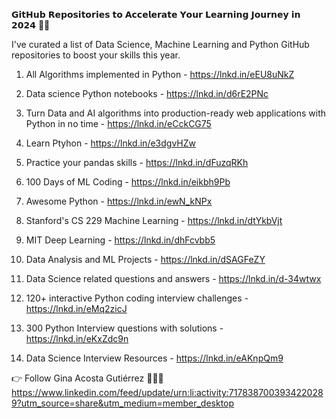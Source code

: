 𝗚𝗶𝘁𝗛𝘂𝗯 𝗥𝗲𝗽𝗼𝘀𝗶𝘁𝗼𝗿𝗶𝗲𝘀 𝘁𝗼 𝗔𝗰𝗰𝗲𝗹𝗲𝗿𝗮𝘁𝗲 𝗬𝗼𝘂𝗿 𝗟𝗲𝗮𝗿𝗻𝗶𝗻𝗴 𝗝𝗼𝘂𝗿𝗻𝗲𝘆 𝗶𝗻 𝟮𝟬𝟮𝟰 🧠🤖

I've curated a list of Data Science, Machine Learning and Python GitHub repositories to boost your skills this year.

1. All Algorithms implemented in Python - https://lnkd.in/eEU8uNkZ

2. Data science Python notebooks - https://lnkd.in/d6rE2PNc

3. Turn Data and AI algorithms into production-ready web applications with Python in no time - https://lnkd.in/eCckCG75

4. Learn Ptyhon - https://lnkd.in/e3dgvHZw

5. Practice your pandas skills - https://lnkd.in/dFuzqRKh

6. 100 Days of ML Coding - https://lnkd.in/eikbh9Pb

7. Awesome Python - https://lnkd.in/ewN_kNPx

8. Stanford's CS 229 Machine Learning - https://lnkd.in/dtYkbVjt

9. MIT Deep Learning - https://lnkd.in/dhFcvbb5

10. Data Analysis and ML Projects - https://lnkd.in/dSAGFeZY

11. Data Science related questions and answers - https://lnkd.in/d-34wtwx

12. 120+ interactive Python coding interview challenges - https://lnkd.in/eMq2zicJ

13. 300 Python Interview questions with solutions - https://lnkd.in/eKxZdc9n

14. Data Science Interview Resources - https://lnkd.in/eAKnpQm9

👉 Follow Gina Acosta Gutiérrez 👩🏻‍💻  https://www.linkedin.com/feed/update/urn:li:activity:7178387003934220289?utm_source=share&utm_medium=member_desktop
